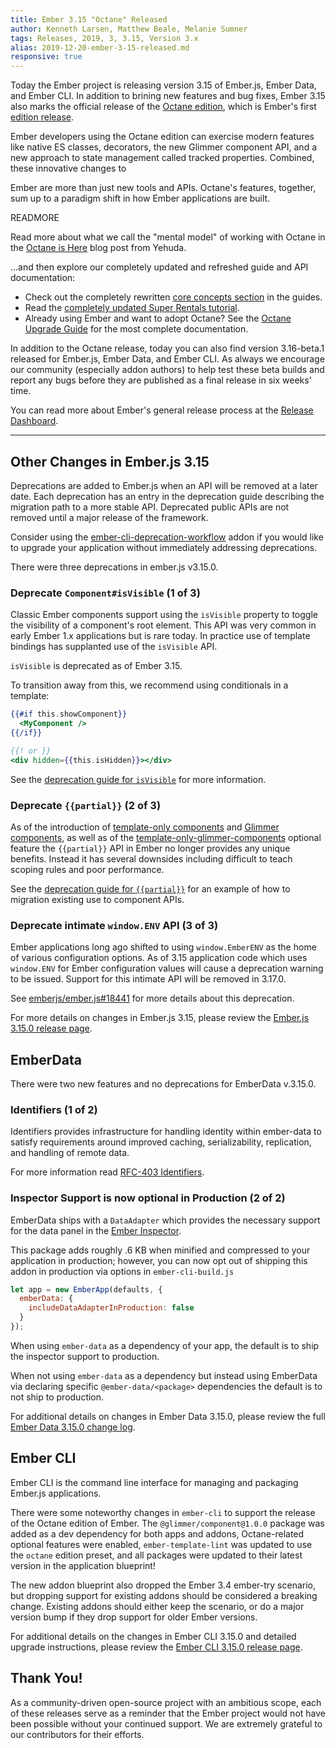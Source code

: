 ```yaml
---
title: Ember 3.15 "Octane" Released
author: Kenneth Larsen, Matthew Beale, Melanie Sumner
tags: Releases, 2019, 3, 3.15, Version 3.x
alias: 2019-12-20-ember-3-15-released.md
responsive: true
---
```


Today the Ember project is releasing version 3.15 of Ember.js, Ember Data, and
Ember CLI. In addition to brining new features and bug fixes, Ember 3.15 also marks the official release of the [Octane edition](TODO://link-to-octane-blog-post), which is Ember's first [edition release](https://emberjs.com/editions/).

Ember developers using the Octane edition can exercise modern features like native ES
classes, decorators, the new Glimmer component API, and a new approach to state
management called tracked properties. Combined, these innovative changes to
<!--alex ignore just-->
Ember are more than just new tools and APIs. Octane's features, together,
sum up to a paradigm shift in how Ember applications are built.

READMORE

<!--alex ignore mental-->
Read more about what we call the "mental model" of working with Octane in the
[Octane is Here](https://blog.emberjs.com/2019/12/20/octane-is-here.html) blog post from Yehuda.

...and then explore our completely updated and refreshed guide and API
documentation:

* Check out the completely rewritten [core concepts section](https://guides.emberjs.com/release/components/) in the guides.
* Read the [completely updated Super Rentals tutorial](https://guides.emberjs.com/release/tutorial/).
* Already using Ember and want to adopt Octane? See the [Octane Upgrade
  Guide](https://guides.emberjs.com/release/upgrading/current-edition/) for the most complete
  documentation.

In addition to the Octane release, today you can also find version 3.16-beta.1
released for Ember.js, Ember Data, and Ember CLI. As always we encourage our
community (especially addon authors) to help test these beta builds and report
any bugs before they are published as a final release in six weeks' time.

You can read more about Ember's general release process at the [Release Dashboard](http://emberjs.com/builds/).

---

## Other Changes in Ember.js 3.15

Deprecations are added to Ember.js when an API will be removed at a later date. Each deprecation has an entry in the deprecation guide describing the migration path to a more stable API. Deprecated public APIs are not removed until a major release of the framework.

Consider using the [ember-cli-deprecation-workflow](https://github.com/mixonic/ember-cli-deprecation-workflow) addon if you would like to upgrade your application without immediately addressing deprecations.

There were three deprecations in ember.js v3.15.0.

### Deprecate `Component#isVisible` (1 of 3)

Classic Ember components support using the `isVisible` property to toggle the
visibility of a component's root element. This API was very common in early
Ember 1.x applications but is rare today. In practice use of template bindings
has supplanted use of the `isVisible` API.

`isVisible` is deprecated as of Ember 3.15. 

To transition away from this, we recommend using conditionals in a template:

```handlebars
{{#if this.showComponent}}
  <MyComponent />
{{/if}}

{{! or }}
<div hidden={{this.isHidden}}></div>

```

See the [deprecation guide for
`isVisible`](https://deprecations.emberjs.com/v3.x#toc_ember-component-is-visible)
for more information.

### Deprecate `{{partial}}` (2 of 3)

As of the introduction of [template-only
components](https://api.emberjs.com/ember/3.15/classes/Component)
and [Glimmer
components](https://api.emberjs.com/ember/3.15/modules/@glimmer%2Fcomponent),
as well as of the
[template-only-glimmer-components](https://guides.emberjs.com/release/configuring-ember/optional-features/#toc_template-only-glimmer-components)
optional feature the `{{partial}}` API in Ember no longer provides any unique
benefits. Instead it has several downsides including difficult to teach scoping 
rules and poor performance.

See the [deprecation guide for
`{{partial}}`](https://deprecations.emberjs.com/v3.x#toc_ember-partial) for
an example of how to migration existing use to component APIs.

### Deprecate intimate `window.ENV` API (3 of 3)

Ember applications long ago shifted to using `window.EmberENV` as the home of
various configuration options. As of 3.15 application code which uses `window.ENV`
for Ember configuration values will cause a deprecation warning to be issued.
Support for this intimate API will be removed in 3.17.0.

See [emberjs/ember.js#18441](https://github.com/emberjs/ember.js/pull/18441)
for more details about this deprecation.

For more details on changes in Ember.js 3.15, please review the [Ember.js 3.15.0 release page](https://github.com/emberjs/ember.js/releases/tag/v3.15.0).

## EmberData

There were two new features and no deprecations for EmberData v.3.15.0.

### Identifiers (1 of 2)

Identifiers provides infrastructure for handling identity within ember-data to satisfy
requirements around improved caching, serializability, replication, and handling of
remote data.

For more information read [RFC-403 Identifiers](https://github.com/emberjs/rfcs/blob/master/text/0403-ember-data-identifiers.md).

### Inspector Support is now optional in Production (2 of 2)

EmberData ships with a `DataAdapter` which provides the necessary support for
the data panel in the [Ember Inspector](https://github.com/emberjs/ember-inspector).

This package adds roughly .6 KB when minified and compressed to your application
in production; however, you can now opt out of shipping this addon in production
via options in `ember-cli-build.js`
  
```js
let app = new EmberApp(defaults, {
  emberData: {
    includeDataAdapterInProduction: false
  }
});
```

When using `ember-data` as a dependency of your app, the default is to ship the
inspector support to production.

When not using `ember-data` as a dependency but instead using EmberData via
declaring specific `@ember-data/<package>` dependencies the default is to not
ship to production.

For additional details on changes in Ember Data 3.15.0, please review the full
[Ember Data 3.15.0 change log](https://github.com/emberjs/data/blob/release/CHANGELOG.md#release-3150-december-18-2019).

## Ember CLI

Ember CLI is the command line interface for managing and packaging Ember.js applications.

There were some noteworthy changes in `ember-cli` to support the release of the Octane edition of Ember. The `@glimmer/component@1.0.0` package was added as a dev dependency for both apps and addons, Octane-related optional features were enabled, `ember-template-lint` was updated to use the `octane` edition preset, and all packages were updated to their latest version in the application blueprint! 

The new addon blueprint also dropped the Ember 3.4 ember-try scenario, but dropping support for existing addons should be considered a breaking change. Existing addons should either keep the scenario, or do a major version bump if they drop support for older Ember versions.

For additional details on the changes in Ember CLI 3.15.0 and detailed upgrade
instructions, please review the [Ember CLI 3.15.0 release page](https://github.com/ember-cli/ember-cli/releases/tag/v3.15.0).

## Thank You!

As a community-driven open-source project with an ambitious scope, each of these releases serve as a reminder that the Ember project would not have been possible without your continued support. We are extremely grateful to our contributors for their efforts.
